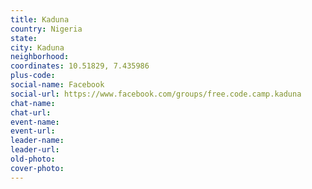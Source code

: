 ```yaml
---
title: Kaduna
country: Nigeria
state: 
city: Kaduna
neighborhood: 
coordinates: 10.51829, 7.435986
plus-code:
social-name: Facebook
social-url: https://www.facebook.com/groups/free.code.camp.kaduna
chat-name:
chat-url:
event-name:
event-url:
leader-name:
leader-url:
old-photo: 
cover-photo:
---
```

